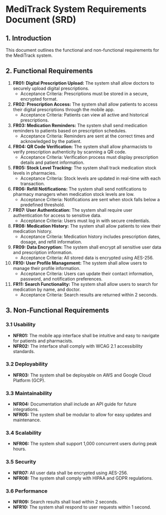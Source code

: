 # MediTrack System Requirements Document (SRD)

## 1. Introduction

This document outlines the functional and non-functional requirements for the MediTrack system.

## 2. Functional Requirements

1.  **FR01: Digital Prescription Upload:** The system shall allow doctors to securely upload digital prescriptions.
    * Acceptance Criteria: Prescriptions must be stored in a secure, encrypted format.
2.  **FR02: Prescription Access:** The system shall allow patients to access their digital prescriptions through the mobile app.
    * Acceptance Criteria: Patients can view all active and historical prescriptions.
3.  **FR03: Medication Reminders:** The system shall send medication reminders to patients based on prescription schedules.
    * Acceptance Criteria: Reminders are sent at the correct times and acknowledged by the patient.
4.  **FR04: QR Code Verification:** The system shall allow pharmacists to verify prescription authenticity by scanning a QR code.
    * Acceptance Criteria: Verification process must display prescription details and patient information.
5.  **FR05: Stock Level Tracking:** The system shall track medication stock levels in pharmacies.
    * Acceptance Criteria: Stock levels are updated in real-time with each transaction.
6.  **FR06: Refill Notifications:** The system shall send notifications to pharmacy managers when medication stock levels are low.
    * Acceptance Criteria: Notifications are sent when stock falls below a predefined threshold.
7.  **FR07: User Authentication:** The system shall require user authentication for access to sensitive data.
    * Acceptance Criteria: Users must log in with secure credentials.
8.  **FR08: Medication History:** The system shall allow patients to view their medication history.
    * Acceptance Criteria: Medication history includes prescription dates, dosage, and refill information.
9.  **FR09: Data Encryption:** The system shall encrypt all sensitive user data and prescription information.
    * Acceptance Criteria: All stored data is encrypted using AES-256.
10. **FR10: User Profile Management:** The system shall allow users to manage their profile information.
    * Acceptance Criteria: Users can update their contact information, password, and notification preferences.
11. **FR11: Search Functionality:** The system shall allow users to search for medication by name, and doctor.
    * Acceptance Criteria: Search results are returned within 2 seconds.

## 3. Non-Functional Requirements

### 3.1 Usability

* **NFR01:** The mobile app interface shall be intuitive and easy to navigate for patients and pharmacists.
* **NFR02:** The interface shall comply with WCAG 2.1 accessibility standards.

### 3.2 Deployability

* **NFR03:** The system shall be deployable on AWS and Google Cloud Platform (GCP).

### 3.3 Maintainability

* **NFR04:** Documentation shall include an API guide for future integrations.
* **NFR05:** The system shall be modular to allow for easy updates and maintenance.

### 3.4 Scalability

* **NFR06:** The system shall support 1,000 concurrent users during peak hours.

### 3.5 Security

* **NFR07:** All user data shall be encrypted using AES-256.
* **NFR08:** The system shall comply with HIPAA and GDPR regulations.

### 3.6 Performance

* **NFR09:** Search results shall load within 2 seconds.
* **NFR10:** The system shall respond to user requests within 1 second.
